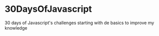 # 30DaysOfJavascript

30 days of Javascript's challenges starting with de basics to improve my knowledge
